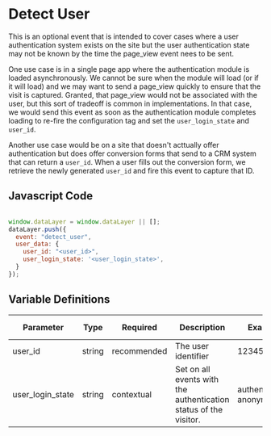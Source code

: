# Detect User

This is an optional event that is intended to cover cases where a user authentication system exists on the site but the user authentication state may not be known by the time the page_view event nees to be sent.

One use case is in a single page app where the authentication module is loaded asynchronously. We cannot be sure when the module will load (or if it will load) and we may want to send a page_view quickly to ensure that the visit is captured. Granted, that page_view would not be associated with the user, but this sort of tradeoff is common in implementations. In that case, we would send this event as soon as the authentication module completes loading to re-fire the configuration tag and set the `user_login_state` and `user_id`.

Another use case would be on a site that doesn't acttually offer authentication but does offer conversion forms that send to a CRM system that can return a `user_id`. When a user fills out the conversion form, we retrieve the newly generated `user_id` and fire this event to capture that ID.

## Javascript Code

```js

window.dataLayer = window.dataLayer || [];
dataLayer.push({
  event: "detect_user",
  user_data: {
    user_id: "<user_id>",
    user_login_state: '<user_login_state>',
  }
});
```

## Variable Definitions

|Parameter|Type|Required|Description|Example|Pattern|Min Length|Max Length|
| --- | --- | --- | --- | --- | --- | --- | --- |
|user_id|string|recommended|The user identifier|1234567890|
|user_login_state|string|contextual|Set on all events with the authentication status of the visitor.|authenticated, anonymous|